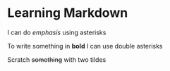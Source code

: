 # Learning Markdown

I can do *emphasis* using asterisks

To write something in **bold** I can use double asterisks

Scratch ~~something~~ with two tildes 
